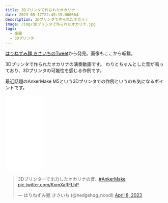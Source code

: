 ```yaml
---
title: 3Dプリンタで作られたオカリナ
date: 2023-05-17T22:49:15.000664
description: 3Dプリンタで作られたオカリナ
image: /img/3Dプリンタで作られたオカリナ.jpg
tags:
  - 楽器
  - 3Dプリンタ
---
```

[はりねずみ麺 きさいちのTweet](https://twitter.com/hedgehog_noodl/status/1644637815639257088)から発見。画像もここから転載。

3Dプリンタで作られたオカリナの演奏動画です。
わりとちゃんとした音が鳴っており、3Dプリンタの可能性を感じる作例です。

最近話題のAnkerMake M5という3Dプリンタでの作例というのも気になるポイントです。
<iframe sandbox="allow-popups allow-scripts allow-modals allow-forms allow-same-origin" style="width:120px;height:240px;" marginwidth="0" marginheight="0" scrolling="no" frameborder="0" src="//rcm-fe.amazon-adsystem.com/e/cm?lt1=_blank&bc1=000000&IS2=1&bg1=FFFFFF&fc1=000000&lc1=0000FF&t=inajob-22&language=ja_JP&o=9&p=8&l=as4&m=amazon&f=ifr&ref=as_ss_li_til&asins=B0B79Z183D&linkId=5de2f3e66409e956e8ea3950093e4e53"></iframe>

<blockquote class="twitter-tweet"><p lang="ja" dir="ltr">3Dプリンターで出力したオカリナの音…<a href="https://twitter.com/hashtag/AnkerMake?src=hash&amp;ref_src=twsrc%5Etfw">#AnkerMake</a> <a href="https://t.co/KxmXaRFLhP">pic.twitter.com/KxmXaRFLhP</a></p>&mdash; はりねずみ麺 きさいち (@hedgehog_noodl) <a href="https://twitter.com/hedgehog_noodl/status/1644637815639257088?ref_src=twsrc%5Etfw">April 8, 2023</a></blockquote>
<script async src="https://platform.twitter.com/widgets.js" charset="utf-8"></script>



